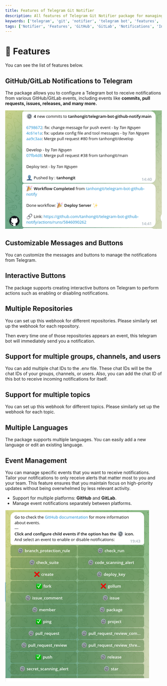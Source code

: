 ```yaml
---
title: Features of Telegram Git Notifier
description: All features of Telegram Git Notifier package for managing notifications from GitHub and GitLab. Check the features of the Telegram Git Notifier package.
keywords: ['telegram', 'git', 'notifier', 'telegram bot', 'features', 'telegram git notifier features', 'github notifications', 'gitlab notifications', 'interactive buttons', 'multiple repositories', 'multiple topics', 'multiple languages', 'event management']
tags: ['Notifier', 'Features', 'GitHub', 'GitLab', 'Notifications', 'Interactive buttons', 'Multiple repositories', 'Multiple topics', 'Multiple languages', 'Event management', 'Telegram bot']
---
```


<head>
  <meta name="robots" content="index,follow" />
  <meta name="author" content="CSlant" />
  <link rel="canonical" data-rh="true" href="/telegram-git-notifier/prologue/features" />
</head>

# 🎉 Features

You can see the list of features below.

## GitHub/GitLab Notifications to Telegram

The package allows you to configure a Telegram bot to receive notifications from various GitHub/GitLab events, including events like **commits, pull requests, issues, releases, and many more.**

![github_notifications](../assets/images/github-notifications.png)

## Customizable Messages and Buttons

You can customize the messages and buttons to manage the notifications from Telegram.

## Interactive Buttons

The package supports creating interactive buttons on Telegram to perform actions such as enabling or disabling notifications.

## Multiple Repositories

You can set up this webhook for different repositories. Please similarly set up the webhook for each repository.

Then every time one of those repositories appears an event, this telegram bot will immediately send you a notification.

## Support for multiple groups, channels, and users

You can add multiple chat IDs to the .env file. These chat IDs will be the chat IDs of your groups, channels, or users. Also, you can add the chat ID of this bot to receive incoming notifications for itself.

## Support for multiple topics

You can set up this webhook for different topics. Please similarly set up the webhook for each topic.

## Multiple Languages

The package supports multiple languages. You can easily add a new language or edit an existing language.

## Event Management

You can manage specific events that you want to receive notifications. Tailor your notifications to only receive alerts that matter most to you and your team. This feature ensures that you maintain focus on high-priority updates without being overwhelmed by less relevant activity.

- Support for multiple platforms: **GitHub** and **GitLab**.
- Manage event notifications separately between platforms.

![github_event_management](../assets/images/github_event_management.png)
